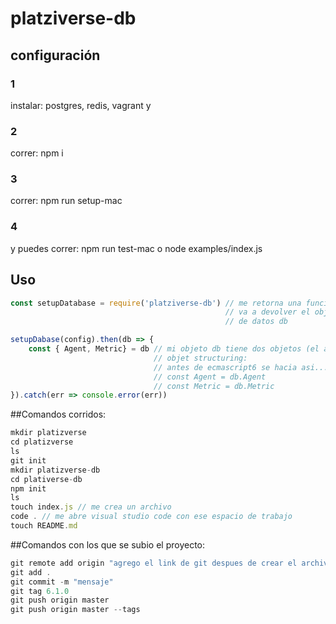 # platziverse-db

## configuración

### 1
instalar: postgres, redis, vagrant y 
### 2
correr:
npm i
### 3
correr:
npm run setup-mac
### 4
y puedes correr:
npm run test-mac
o
node examples/index.js


## Uso

``` js
const setupDatabase = require('platziverse-db') // me retorna una funcion que me
                                                // va a devolver el objeto de base
                                                // de datos db

setupDabase(config).then(db => {
    const { Agent, Metric} = db // mi objeto db tiene dos objetos (el agente y la metrica)
                                // objet structuring:
                                // antes de ecmascript6 se hacia asi...
                                // const Agent = db.Agent
                                // const Metric = db.Metric
}).catch(err => console.error(err))
```

##Comandos corridos:
``` js
mkdir platizverse
cd platizverse
ls
git init
mkdir platizverse-db
cd plativerse-db
npm init
ls
touch index.js // me crea un archivo
code . // me abre visual studio code con ese espacio de trabajo
touch README.md
```

##Comandos con los que se subio el proyecto:
``` js
git remote add origin "agrego el link de git despues de crear el archivo"
git add .
git commit -m "mensaje"
git tag 6.1.0
git push origin master
git push origin master --tags
```